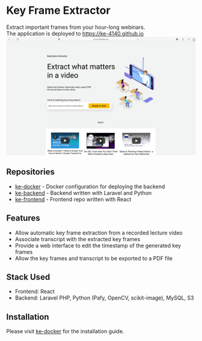 # Key Frame Extractor
Extract important frames from your hour-long webinars.
<br>
The application is deployed to https://ke-4140.github.io
![landing](asset/landing.png)

## Repositories
* [ke-docker](https://github.com/ke-4140/ke-docker) - Docker configuration for deploying the backend
* [ke-backend](https://github.com/ke-4140/ke-backend) - Backend written with Laravel and Python
* [ke-frontend](https://github.com/ke-4140/ke-frontend) - Frontend repo written with React

## Features
* Allow automatic key frame extraction from a recorded lecture video
* Associate transcript with the extracted key frames
* Provide a web interface to edit the timestamp of the generated key frames
* Allow the key frames and transcript to be exported to a PDF file

## Stack Used
* Frontend: React
* Backend: Laravel PHP, Python (Pafy, OpenCV, scikit-image), MySQL, S3

## Installation
Please visit [ke-docker](https://github.com/ke-4140/ke-docker) for the installation guide.

